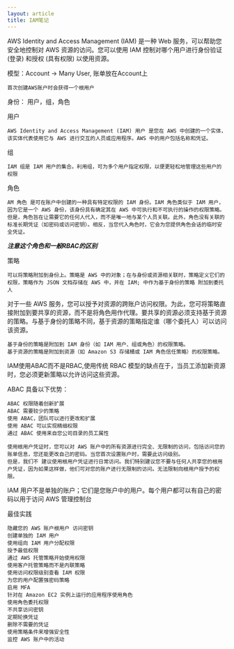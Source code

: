 ```yaml
---
layout: article
title: IAM笔记
---
```


AWS Identity and Access Management (IAM) 是一种 Web 服务，可以帮助您安全地控制对 AWS 资源的访问。您可以使用 IAM 控制对哪个用户进行身份验证 (登录) 和授权 (具有权限) 以使用资源。


模型：Account -> Many User, 账单放在Account上


```
首次创建AWS账户时会获得一个根用户
```

身份： 用户，组，角色



用户
```
AWS Identity and Access Management (IAM) 用户 是您在 AWS 中创建的一个实体，该实体代表使用它与 AWS 进行交互的人员或应用程序。AWS 中的用户包括名称和凭证。
```



组
```
IAM 组是 IAM 用户的集合。利用组，可为多个用户指定权限，以便更轻松地管理这些用户的权限
```


角色
```
AM 角色 是可在账户中创建的一种具有特定权限的 IAM 身份。IAM 角色类似于 IAM 用户，因为它是一个 AWS 身份，该身份具有确定其在 AWS 中可执行和不可执行的操作的权限策略。但是，角色旨在让需要它的任何人代入，而不是唯一地与某个人员关联。此外，角色没有关联的标准长期凭证（如密码或访问密钥）。相反，当您代入角色时，它会为您提供角色会话的临时安全凭证。
```

***注意这个角色和一般RBAC的区别***


策略
```
可以将策略附加到身份上。策略是 AWS 中的对象；在与身份或资源相关联时，策略定义它们的权限，策略作为 JSON 文档存储在 AWS 中，并在 IAM; 中作为基于身份的策略 附加到委托人
```

对于一些 AWS 服务，您可以授予对资源的跨账户访问权限。为此，您可将策略直接附加到要共享的资源，而不是将角色用作代理。要共享的资源必须支持基于资源的策略。与基于身份的策略不同，基于资源的策略指定谁（哪个委托人）可以访问该资源。


```
基于身份的策略是附加到 IAM 身份（如 IAM 用户、组或角色）的权限策略。
基于资源的策略是附加到资源（如 Amazon S3 存储桶或 IAM 角色信任策略）的权限策略。
```

IAM使用ABAC而不是RBAC,使用传统 RBAC 模型的缺点在于，当员工添加新资源时，您必须更新策略以允许访问这些资源。

ABAC 具备以下优势：

```
ABAC 权限随着创新扩展
ABAC 需要较少的策略
使用 ABAC，团队可以进行更改和扩展
使用 ABAC 可以实现精细权限
通过 ABAC 使用来自您公司目录的员工属性
```


```
使用根用户凭证时，您可以对 AWS 账户中的所有资源进行完全、无限制的访问，包括访问您的账单信息，您还能更改自己的密码。当您首次设置账户时，需要此访问级别。
但是，我们不 建议使用根用户凭证进行日常访问。我们特别建议您不要与任何人共享您的根用户凭证，因为如果这样做，他们可对您的账户进行无限制的访问。无法限制向根用户授予的权限。
```

IAM 用户不是单独的账户；它们是您账户中的用户。每个用户都可以有自己的密码以用于访问 AWS 管理控制台


最佳实践

```
隐藏您的 AWS 账户根用户 访问密钥
创建单独的 IAM 用户
使用组向 IAM 用户分配权限
授予最低权限
通过 AWS 托管策略开始使用权限
使用客户托管策略而不是内联策略
使用访问权限级别查看 IAM 权限
为您的用户配置强密码策略
启用 MFA
针对在 Amazon EC2 实例上运行的应用程序使用角色
使用角色委托权限
不共享访问密钥
定期轮换凭证
删除不需要的凭证
使用策略条件来增强安全性
监控 AWS 账户中的活动
```





